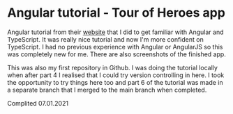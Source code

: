 # Angular tutorial - Tour of Heroes app
Angular tutorial from their [website](https://angular.io/tutorial) that I did to get familiar with Angular and TypeScript. It was really nice tutorial and now I'm more confident on TypeScript. I had no previous experience with Angular or AngularJS so this was completely new for me. There are also screenshots of the finished app.

This was also my first repository in Github. I was doing the tutorial locally when after part 4 I realised that I could try version controlling in here. I took the opportunity to try things here too and part 6 of the tutorial was made in a separate branch that I merged to the main branch when completed.

Complited 07.01.2021
